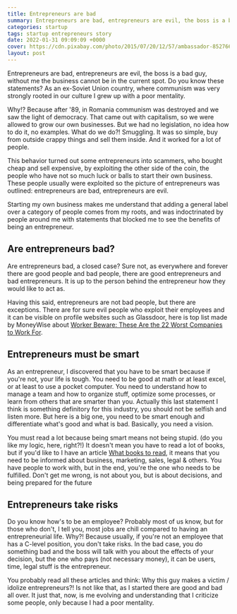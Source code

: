 ```yaml
---
title: Entrepreneurs are bad
summary: Entrepreneurs are bad, entrepreneurs are evil, the boss is a bad guy, without me the business cannot be in the current spot. Do you know these statements?
categories: startup
tags: startup entrepreneurs story
date: 2022-01-31 09:09:09 +0000
cover: https://cdn.pixabay.com/photo/2015/07/20/12/57/ambassador-852766_1280.jpg
layout: post
---
```


Entrepreneurs are bad, entrepreneurs are evil, the boss is a bad guy, without me the business cannot be in the current spot. Do you know these statements? As an ex-Soviet Union country, where communism was very strongly rooted in our culture I grew up with a poor mentality. 

Why!? Because after '89, in Romania communism was destroyed and we saw the light of democracy. That came out with capitalism, so we were allowed to grow our own businesses. But we had no legislation, no idea how to do it, no examples. What do we do?! Smuggling. It was so simple, buy from outside crappy things and sell them inside. And it worked for a lot of people.

This behavior turned out some entrepreneurs into scammers, who bought cheap and sell expensive, by exploiting the other side of the coin, the people who have not so much luck or balls to start their own business. These people usually were exploited so the picture of entrepreneurs was outlined: entrepreneurs are bad, entrepreneurs are evil.

Starting my own business makes me understand that adding a general label over a category of people comes from my roots, and was indoctrinated by people around me with statements that blocked me to see the benefits of being an entrepreneur.

## Are entrepreneurs bad?

Are entrepreneurs bad, a closed case? Sure not, as everywhere and forever there are good people and bad people, there are good entrepreneurs and bad entrepreneurs. It is up to the person behind the entrepreneur how they would like to act as.

Having this said, entrepreneurs are not bad people, but there are exceptions. There are for sure evil people who exploit their employees and it can be visible on profile websites such as Glassdoor, here is top list made by MoneyWise about [Worker Beware: These Are the 22 Worst Companies to Work For](https://moneywise.com/managing-money/employment/the-worst-companies-to-work-for).

## Entrepreneurs must be smart

As an entrepreneur, I discovered that you have to be smart because if you're not, your life is tough. You need to be good at math or at least excel, or at least to use a pocket computer. You need to understand how to manage a team and how to organize stuff, optimize some processes, or learn from others that are smarter than you. Actually this last statement I think is something definitory for this industry, you should not be selfish and listen more. But here is a big one, you need to be smart enough and differentiate what's good and what is bad. Basically, you need a vision.

You must read a lot because being smart means not being stupid. (do you like my logic, here, right?!) It doesn't mean you have to read a lot of books, but if you'd like to I have an article [What books to read](https://whyboobo.com/resources/books-to-read/), it means that you need to be informed about business, marketing, sales, legal & others. You have people to work with, but in the end, you're the one who needs to be fulfilled. Don't get me wrong, is not about you, but is about decisions, and being prepared for the future

## Entrepreneurs take risks

Do you know how's to be an employee? Probably most of us know, but for those who don't, I tell you, most jobs are chill compared to having an entrepreneurial life. Why?! Because usually, if you're not an employee that has a C-level position, you don't take risks. In the bad case, you do something bad and the boss will talk with you about the effects of your decision, but the one who pays (not necessary money), it can be users, time, legal stuff is the entrepreneur.

You probably read all these articles and think: Why this guy makes a victim / idolize entrepreneurs?! Is not like that, as I started there are good and bad all over. It just that, now, is me evolving and understanding that I criticize some people, only because I had a poor mentality.